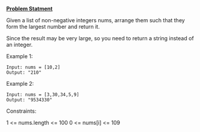**[Problem Statment](https://leetcode.com/problems/largest-number/)**

Given a list of non-negative integers nums, arrange them such that they form the largest number and return it.

Since the result may be very large, so you need to return a string instead of an integer.
 
Example 1:
```
Input: nums = [10,2]
Output: "210"
````
Example 2:
```
Input: nums = [3,30,34,5,9]
Output: "9534330"
```

Constraints:

1 <= nums.length <= 100
0 <= nums[i] <= 109
